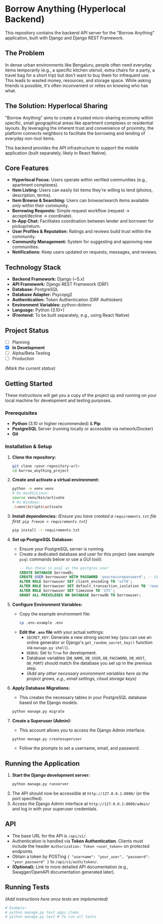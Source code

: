 # Borrow Anything (Hyperlocal Backend)

This repository contains the backend API server for the "Borrow Anything" application, built with Django and Django REST Framework.

## The Problem

In dense urban environments like Bengaluru, people often need everyday items temporarily (e.g., a specific kitchen utensil, extra chairs for a party, a travel bag for a short trip) but don't want to buy them for infrequent use. This leads to wasted money, resources, and storage space. While asking friends is possible, it's often inconvenient or relies on knowing who has what.

## The Solution: Hyperlocal Sharing

"Borrow Anything" aims to create a trusted micro-sharing economy within specific, small geographical areas like apartment complexes or residential layouts. By leveraging the inherent trust and convenience of proximity, the platform connects neighbors to facilitate the borrowing and lending of everyday non-tool items.

This backend provides the API infrastructure to support the mobile application (built separately, likely in React Native).

## Core Features

* **Hyperlocal Focus:** Users operate within verified communities (e.g., apartment complexes).
* **Item Listing:** Users can easily list items they're willing to lend (photos, description, terms).
* **Item Browse & Searching:** Users can browse/search items available *only* within their community.
* **Borrowing Requests:** Simple request workflow (request -> accept/decline -> coordinate).
* **In-App Chat:** Facilitates coordination between lender and borrower for pickup/return.
* **User Profiles & Reputation:** Ratings and reviews build trust within the community.
* **Community Management:** System for suggesting and approving new communities.
* **Notifications:** Keep users updated on requests, messages, and reviews.

## Technology Stack

* **Backend Framework:** Django (~5.x)
* **API Framework:** Django REST Framework (DRF)
* **Database:** PostgreSQL
* **Database Adapter:** Psycopg2
* **Authentication:** Token Authentication (DRF Authtoken)
* **Environment Variables:** python-dotenv
* **Language:** Python (3.10+)
* **(Frontend:** To be built separately, e.g., using React Native)

## Project Status

* [ ] Planning
* [x] **In Development**
* [ ] Alpha/Beta Testing
* [ ] Production

*(Mark the current status)*

## Getting Started

These instructions will get you a copy of the project up and running on your local machine for development and testing purposes.

### Prerequisites

* **Python** (3.10 or higher recommended) & **Pip**
* **PostgreSQL** Server (running locally or accessible via network/Docker)
* **Git**

### Installation & Setup

1.  **Clone the repository:**
    ```bash
    git clone <your-repository-url>
    cd borrow_anything_project
    ```

2.  **Create and activate a virtual environment:**
    ```bash
    python -m venv venv
    # On macOS/Linux:
    source venv/bin/activate
    # On Windows:
    .\venv\Scripts\activate
    ```

3.  **Install dependencies:**
    *(Ensure you have created a `requirements.txt` file first: `pip freeze > requirements.txt`)*
    ```bash
    pip install -r requirements.txt
    ```

4.  **Set up PostgreSQL Database:**
    * Ensure your PostgreSQL server is running.
    * Create a dedicated database and user for this project (see example `psql` commands below or use a GUI tool):
        ```sql
        -- Run these in psql as the postgres user
        CREATE DATABASE borrowdb;
        CREATE USER borrowuser WITH PASSWORD 'yoursecurepassword'; -- Use a strong password!
        ALTER ROLE borrowuser SET client_encoding TO 'utf8';
        ALTER ROLE borrowuser SET default_transaction_isolation TO 'read committed';
        ALTER ROLE borrowuser SET timezone TO 'UTC';
        GRANT ALL PRIVILEGES ON DATABASE borrowdb TO borrowuser;
        ```

5.  **Configure Environment Variables:**
    * Copy the example environment file:
        ```bash
        cp .env.example .env
        ```
    * **Edit the `.env` file** with your actual settings:
        * `SECRET_KEY`: Generate a new strong secret key (you can use an online generator or Django's `get_random_secret_key()` function via `manage.py shell`).
        * `DEBUG`: Set to `True` for development.
        * Database variables (`DB_NAME`, `DB_USER`, `DB_PASSWORD`, `DB_HOST`, `DB_PORT`) should match the database you set up in the previous step.
        * *(Add any other necessary environment variables here as the project grows, e.g., email settings, cloud storage keys)*

6.  **Apply Database Migrations:**
    * This creates the necessary tables in your PostgreSQL database based on the Django models.
    ```bash
    python manage.py migrate
    ```

7.  **Create a Superuser (Admin):**
    * This account allows you to access the Django Admin interface.
    ```bash
    python manage.py createsuperuser
    ```
    * Follow the prompts to set a username, email, and password.

## Running the Application

1.  **Start the Django development server:**
    ```bash
    python manage.py runserver
    ```
2.  The API should now be accessible at `http://127.0.0.1:8000/` (or the port specified).
3.  Access the Django Admin interface at `http://127.0.0.1:8000/admin/` and log in with your superuser credentials.

## API

* The base URL for the API is `/api/v1/`.
* Authentication is handled via **Token Authentication**. Clients must include the header `Authorization: Token <user_token>` on protected endpoints.
* Obtain a token by POSTing `{ "username": "your_user", "password": "your_password" }` to `/api/v1/auth/token/`.
* **(Optional):** Link to more detailed API documentation (e.g., Swagger/OpenAPI documentation generated later).

## Running Tests

*(Add instructions here once tests are implemented)*
```bash
# Example:
# python manage.py test apps.items
# python manage.py test # To run all tests
